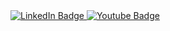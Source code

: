 <div id="badges">
  <a href="https://www.linkedin.com/in/faiz-islamic-qowy-7b634b1bb/">
    <img src="https://img.shields.io/badge/LinkedIn-blue?style=for-the-badge&logo=linkedin&logoColor=white" alt="LinkedIn Badge"/>
  </a>
  <a href="https://www.youtube.com/channel/UCqEZ2CF-m81lPNhxzQJUP4w">
    <img src="https://img.shields.io/badge/YouTube-red?style=for-the-badge&logo=youtube&logoColor=white" alt="Youtube Badge"/>
  </a>
</div>
